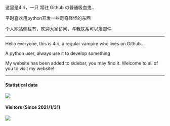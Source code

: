 这里是4iri，一只 常驻 Github の普通吸血鬼..

平时喜欢用python开发一些奇奇怪怪的东西

个人网站侧栏有，欢迎大家访问，与我联系可以发邮件

---

Hello everyone, this is 4iri, a regular vampire who lives on Github...

A python user, always use it to develop something

My website has been added to sidebar, you may find it. Welcome to all of you to visit my website!

---
#### Statistical data
![](https://github-readme-stats.vercel.app/api?username=4iri&show_icons=true&title_color=FFFFFF&icon_color=FFFFFF&text_color=FFFFFF&bg_color=8e8cd8)

#### Visitors (Since 2021/1/31)
![](https://count.getloli.com/get/@4iri?theme=rule34)
